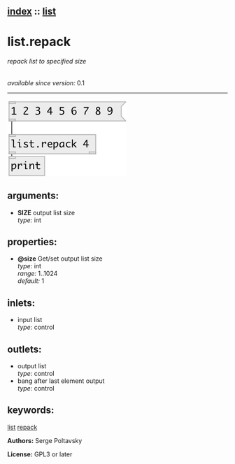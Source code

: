 [index](index.html) :: [list](category_list.html)
---

# list.repack

###### repack list to specified size

*available since version:* 0.1

---




[![example](../examples/img/list.repack.jpg)](../examples/pd/list.repack.pd)



## arguments:

* **SIZE**
output list size<br>
_type:_ int<br>





## properties:

* **@size** 
Get/set output list size<br>
_type:_ int<br>
_range:_ 1..1024<br>
_default:_ 1<br>



## inlets:

* input list<br>
_type:_ control



## outlets:

* output list<br>
_type:_ control
* bang after last element output<br>
_type:_ control



## keywords:

[list](keywords/list.html)
[repack](keywords/repack.html)






**Authors:** Serge Poltavsky




**License:** GPL3 or later





